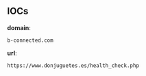 
## IOCs

__domain__:

```text
b-connected.com
```
__url__:

```text
https://www.donjuguetes.es/health_check.php
```